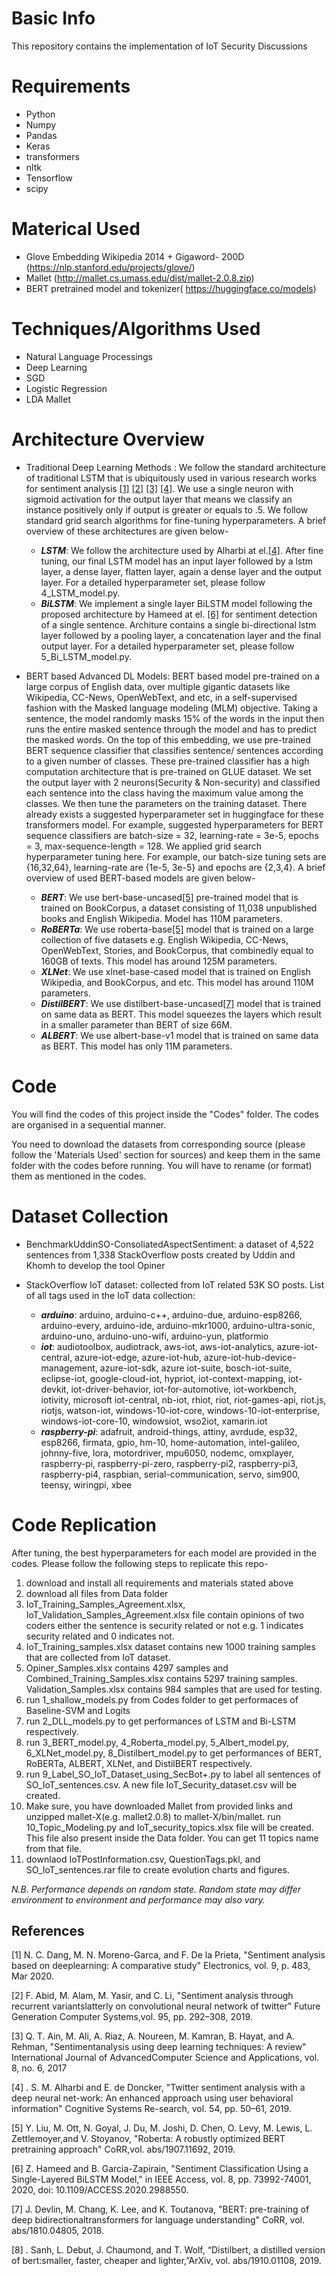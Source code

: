# Basic Info
This repository contains the implementation of IoT Security Discussions
# Requirements

*   Python
*   Numpy
*   Pandas
*   Keras
*   transformers
*   nltk
*   Tensorflow
*   scipy

# Materical Used

*   Glove Embedding Wikipedia 2014 + Gigaword- 200D (https://nlp.stanford.edu/projects/glove/)
*   Mallet (http://mallet.cs.umass.edu/dist/mallet-2.0.8.zip)
*   BERT pretrained model and tokenizer( https://huggingface.co/models)

# Techniques/Algorithms Used
*   Natural Language Processings 
*   Deep Learning
*   SGD
*   Logistic Regression
*   LDA Mallet

# Architecture Overview
*   Traditional Deep Learning Methods : We follow the standard architecture of traditional LSTM that is ubiquitously used in various research works for sentiment         analysis [[1]](#1) [[2]](#2) [[3]](#3) [[4]](#4). We use a single neuron with sigmoid activation for the output layer that means we classify an instance positively only if         output is greater or equals to .5. We follow standard grid search algorithms for fine-tuning hyperparameters. A brief overview of these architectures are given below-


    * ___LSTM___: We follow the architecture used by Alharbi at el.[[4]](#4). After fine tuning, our final LSTM model has an input layer followed by a lstm layer, a dense layer, flatten layer, again a dense layer and the output layer. For a detailed hyperparameter set, please follow 4_LSTM_model.py.
    * ___BiLSTM___: We implement a single layer BiLSTM model following the proposed architecture by Hameed at el. [[6]](#6) for sentiment detection of a single sentence. Architure contains a single bi-directional lstm layer followed by a pooling layer, a concatenation layer and the final output layer. For a detailed hyperparameter set, please follow 5_Bi_LSTM_model.py.
*   BERT based Advanced DL Models: BERT based model pre-trained on a large corpus of English data, over multiple gigantic datasets like Wikipedia, CC-News, OpenWebText, and etc,  in a self-supervised fashion with the Masked language modeling (MLM) objective. Taking a sentence, the model randomly masks 15% of the words in the input then runs the entire masked sentence through the model and has to predict the masked words. On the top of this embedding, we use pre-trained BERT sequence classifier that classifies sentence/ sentences according to a given number of classes. These pre-trained classifier has a high computation architecture that is pre-trained on GLUE dataset. We set the output layer with 2 neurons(Security & Non-security) and classified each sentence into the class having the maximum value among the classes. We then tune the parameters on the training dataset. There already exists a suggested hyperparameter set in huggingface for these transformers model. For example, suggested hyperparameters for BERT sequence classifiers are batch-size = 32, learning-rate = 3e-5, epochs = 3, max-sequence-length = 128. We applied grid search hyperparameter tuning here. For example, our batch-size tuning sets are  {16,32,64}, learning-rate are {1e-5, 3e-5} and epochs are {2,3,4}. A brief overview of used BERT-based models are given below-


     * ___BERT___: We use bert-base-uncased[[5]](#5) pre-trained model that is trained on BookCorpus, a dataset consisting of 11,038 unpublished books and English Wikipedia. Model has 110M parameters.
     * ___RoBERTa___: We use roberta-base[[5]](#5) model that is trained on a large collection of five datasets e.g. English Wikipedia, CC-News, OpenWebText, Stories, and BookCorpus, that combinedly equal to 160GB of texts. This model has around 125M parameters.
     * ___XLNet___: We use xlnet-base-cased model that is trained on English Wikipedia, and BookCorpus, and etc. This model has around 110M parameters.
     * ___DistilBERT___: We use distilbert-base-uncased[[7]](#7) model that is trained on same data as BERT. This model squeezes the layers which result in a smaller parameter than BERT of size 66M.
     * ___ALBERT___: We use albert-base-v1 model that is trained on same data as BERT. This model has only 11M parameters.

     
     


# Code
You will find the codes of this project inside the "Codes" folder. The codes are organised in a sequential manner.

You need to download the datasets from corresponding source (please follow the 'Materials Used' section for sources) and keep them in the same folder with the codes before running. You will have to rename (or format) them as mentioned in the codes.

# Dataset Collection
*   BenchmarkUddinSO-ConsoliatedAspectSentiment: a dataset of 4,522 sentences from 1,338 StackOverflow posts created by Uddin and Khomh to develop the tool Opiner
*   StackOverflow IoT dataset: collected from IoT related 53K SO posts.
    List of all tags used in the IoT data collection:
    
    
    * ___arduino___: arduino, arduino-c++, arduino-due, arduino-esp8266, arduino-every, arduino-ide, arduino-mkr1000, arduino-ultra-sonic, arduino-uno, arduino-uno-wifi, arduino-yun, platformio
    * ___iot___: audiotoolbox, audiotrack, aws-iot, aws-iot-analytics, azure-iot-central, azure-iot-edge, azure-iot-hub, azure-iot-hub-device-management, azure-iot-sdk, azure iot-suite, bosch-iot-suite, eclipse-iot, google-cloud-iot, hypriot, iot-context-mapping, iot-devkit, iot-driver-behavior, iot-for-automotive, iot-workbench, iotivity, microsoft iot-central, nb-iot, rhiot, riot, riot-games-api, riot.js, riotjs, watson-iot, windows-10-iot-core, windows-10-iot-enterprise, windows-iot-core-10, windowsiot, wso2iot, xamarin.iot
    * ___raspberry-pi___: adafruit, android-things, attiny, avrdude, esp32, esp8266, firmata, gpio, hm-10, home-automation, intel-galileo, johnny-five, lora, motordriver, mpu6050, nodemc, omxplayer, raspberry-pi, raspberry-pi-zero, raspberry-pi2, raspberry-pi3, raspberry-pi4, raspbian, serial-communication, servo, sim900, teensy, wiringpi, xbee


# Code Replication
After tuning, the best hyperparameters for each model are provided in the codes. Please follow the following steps to replicate this repo- 
1. download and install all requirements and materials stated above 
1. download all files from Data folder
1. IoT_Training_Samples_Agreement.xlsx, IoT_Validation_Samples_Agreement.xlsx file contain opinions of two coders either the sentence is security related or not e.g. 1 indicates security related and 0 indicates not. 
1. IoT_Training_samples.xlsx dataset contains new 1000 training samples that are collected from IoT dataset. 
1. Opiner_Samples.xlsx contains 4297 samples and Combined_Training_Samples.xlsx contains 5297 training samples. Validation_Samples.xlsx contains 984 samples that are used for testing. 
1. run 1_shallow_models.py from Codes folder to get performaces of Baseline-SVM and Logits
1. run 2_DLL_models.py to get performances of LSTM and Bi-LSTM respectively.
1. run 3_BERT_model.py, 4_Roberta_model.py, 5_Albert_model.py, 6_XLNet_model.py, 8_Distilbert_model.py to get performances of BERT, RoBERTa, ALBERT, XLNet, and DistilBERT respectively.
1. run 9_Label_SO_IoT_Dataset_using_SecBot+.py to label all sentences of SO_IoT_sentences.csv. A new file IoT_Security_dataset.csv will be created.
1. Make sure, you have downloaded Mallet from provided links and unzipped mallet-X(e.g. mallet2.0.8) to mallet-X/bin/mallet. run 10_Topic_Modeling.py and IoT_security_topics.xlsx file will be created. This file also present inside the Data folder. You can get 11 topics name from that file.
1. downlaod IoTPostInformation.csv, QuestionTags.pkl, and SO_IoT_sentences.rar file to create evolution charts and figures.

_N.B. Performance depends on random state. Random state may differ environment to environment and performance may also vary._

## References
<a id="1" >[1]</a>
N. C. Dang, M. N. Moreno-Garca, and F. De la Prieta, "Sentiment analysis based on deeplearning: A comparative study" Electronics, vol. 9, p. 483, Mar 2020.  

<a id="2" >[2]</a>
F. Abid,  M. Alam,  M. Yasir,  and C. Li,  "Sentiment analysis through recurrent variantslatterly on convolutional neural network of twitter" Future Generation Computer Systems,vol. 95, pp. 292–308, 2019.  

<a id="3" >[3]</a>
Q. T. Ain, M. Ali, A. Riaz, A. Noureen, M. Kamran, B. Hayat, and A. Rehman, "Sentimentanalysis using deep learning techniques:  A review" International Journal of AdvancedComputer Science and Applications, vol. 8, no. 6, 2017  

<a id="4" >[4]</a>
. S. M. Alharbi and E. de Doncker, "Twitter sentiment analysis with a deep neural net-work:  An enhanced approach using user behavioral information" Cognitive Systems Re-search, vol. 54, pp. 50–61, 2019.  

<a id="5" >[5]</a>
Y. Liu, M. Ott, N. Goyal, J. Du, M. Joshi, D. Chen, O. Levy, M. Lewis, L. Zettlemoyer,and V. Stoyanov,  "Roberta:  A robustly optimized BERT pretraining approach" CoRR,vol. abs/1907.11692, 2019.  

<a id="6">[6]</a>
Z. Hameed and B. Garcia-Zapirain, "Sentiment Classification Using a Single-Layered BiLSTM Model," in IEEE Access, vol. 8, pp. 73992-74001, 2020, doi: 10.1109/ACCESS.2020.2988550.  

<a id="7">[7]</a>
J. Devlin, M. Chang, K. Lee, and K. Toutanova, "BERT: pre-training of deep bidirectionaltransformers for language understanding" CoRR, vol. abs/1810.04805, 2018.  

<a id="8">[8]</a>
.  Sanh,  L.  Debut,  J.  Chaumond,  and  T.  Wolf,  “Distilbert,  a  distilled  version  of  bert:smaller, faster, cheaper and lighter,”ArXiv, vol. abs/1910.01108, 2019.
